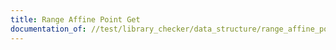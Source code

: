```yaml
---
title: Range Affine Point Get
documentation_of: //test/library_checker/data_structure/range_affine_point_get.test.py
---
```

